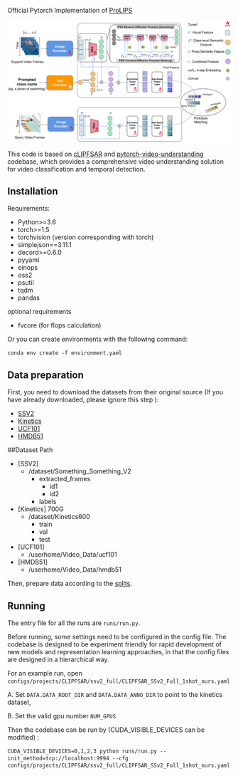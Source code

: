 Official Pytorch Implementation of [ProLIPS]()

![](./Fig_overview.jpg)

This code is based on [cLIPFSAR](https://github.com/alibaba-mmai-research/CLIP-FSAR) and [pytorch-video-understanding](https://github.com/alibaba-mmai-research/TAdaConv) codebase, which provides a comprehensive video understanding solution for video classification and temporal detection.

## Installation
Requirements:
- Python>=3.6
- torch>=1.5
- torchvision (version corresponding with torch)
- simplejson==3.11.1
- decord>=0.6.0
- pyyaml
- einops
- oss2
- psutil
- tqdm
- pandas

optional requirements
- fvcore (for flops calculation)

Or you can create environments with the following command:
```
conda env create -f environment.yaml
```

## Data preparation

First, you need to download the datasets from their original source (If you have already downloaded, please ignore this step
):

- [SSV2](https://20bn.com/datasets/something-something#download)
- [Kinetics](https://github.com/Showmax/kinetics-downloader)
- [UCF101](https://www.crcv.ucf.edu/data/UCF101.php)
- [HMDB51](https://serre-lab.clps.brown.edu/resource/hmdb-a-large-human-motion-database/#Downloads)

##Dataset Path
- [SSV2]
  - /dataset/Something_Something_V2
    - extracted_frames
      - id1
      - id2
    - labels
- [Kinetics] 700G
  - /dataset/Kinetics600
    - train
    - val
    - test
- [UCF101]
  - /userhome/Video_Data/ucf101
- [HMDB51]
  - /userhome/Video_Data/hmdb51

Then, prepare data according to the [splits](configs/projects/MoLo).

## Running
The entry file for all the runs are `runs/run.py`. 

Before running, some settings need to be configured in the config file. 
The codebase is designed to be experiment friendly for rapid development of new models and representation learning approaches, in that the config files are designed in a hierarchical way.

For an example run, open `configs/projects/CLIPFSAR/ssv2_full/CLIPFSAR_SSv2_Full_1shot_ours.yaml`

A. Set `DATA.DATA_ROOT_DIR` and `DATA.DATA_ANNO_DIR` to point to the kinetics dataset, 

B. Set the valid gpu number `NUM_GPUS`

Then the codebase can be run by (CUDA_VISIBLE_DEVICES can be modified) :
```
CUDA_VISIBLE_DEVICES=0,1,2,3 python runs/run.py --init_method=tcp://localhost:9994 --cfg configs/projects/CLIPFSAR/ssv2_full/CLIPFSAR_SSv2_Full_1shot_ours.yaml
```


